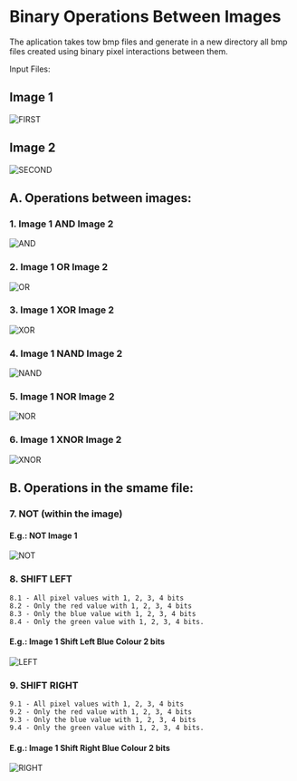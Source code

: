 # Binary Operations Between Images
The aplication takes tow bmp files and generate in a new directory all bmp files created using binary pixel interactions between them.  


Input Files:

## Image 1
![FIRST](https://github.com/RaduPelin/Binary-Operations-Between-Images/blob/master/FILE1.jpg)

## Image 2
![SECOND](https://github.com/RaduPelin/Binary-Operations-Between-Images/blob/master/FILE2.jpg)

## A. Operations between images: 

### 1. Image 1  AND  Image 2
![AND](https://github.com/RaduPelin/Binary-Operations-Between-Images/blob/master/AND.jpg)

### 2. Image 1  OR Image 2 
![OR](https://github.com/RaduPelin/Binary-Operations-Between-Images/blob/master/OR.jpg)

### 3. Image 1 XOR Image 2
![XOR](https://github.com/RaduPelin/Binary-Operations-Between-Images/blob/master/XOR.jpg)

### 4. Image 1 NAND Image 2
![NAND](https://github.com/RaduPelin/Binary-Operations-Between-Images/blob/master/NAND.jpg)

### 5. Image 1 NOR Image 2
![NOR](https://github.com/RaduPelin/Binary-Operations-Between-Images/blob/master/NOR.jpg)  

### 6. Image 1 XNOR Image 2 
![XNOR](https://github.com/RaduPelin/Binary-Operations-Between-Images/blob/master/XNOR.jpg)    

## B. Operations in the smame file:

### 7. NOT (within the image)
#### E.g.: NOT Image 1
![NOT](https://github.com/RaduPelin/Binary-Operations-Between-Images/blob/master/NOT.jpg)    
### 8. SHIFT LEFT  
    8.1 - All pixel values with 1, 2, 3, 4 bits
    8.2 - Only the red value with 1, 2, 3, 4 bits
    8.3 - Only the blue value with 1, 2, 3, 4 bits
    8.4 - Only the green value with 1, 2, 3, 4 bits.
#### E.g.: Image 1 Shift Left Blue Colour 2 bits
![LEFT](https://github.com/RaduPelin/Binary-Operations-Between-Images/blob/master/BLUELEFT2.jpg)    
### 9. SHIFT RIGHT
    9.1 - All pixel values with 1, 2, 3, 4 bits
    9.2 - Only the red value with 1, 2, 3, 4 bits
    9.3 - Only the blue value with 1, 2, 3, 4 bits
    9.4 - Only the green value with 1, 2, 3, 4 bits.
#### E.g.: Image 1 Shift Right Blue Colour 2 bits
![RIGHT](https://github.com/RaduPelin/Binary-Operations-Between-Images/blob/master/BLUERIGHT2.jpg)    
 
